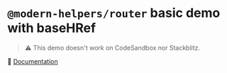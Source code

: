 # `@modern-helpers/router` basic demo with baseHRef

> :warning: This demo doesn't work on CodeSandbox nor Stackblitz.

:book: [Documentation](https://fullweb.dev/helpers)

